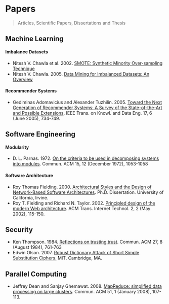 # Papers
> Articles, Scientific Papers, Dissertations and Thesis

## Machine Learning

#### Imbalance Datasets

+ Nitesh V. Chawla et al. 2002. [SMOTE: Synthetic Minority Over-sampling Technique](https://www.jair.org/media/953/live-953-2037-jair.pdf)
+ Nitesh V. Chawla. 2005. [Data Mining for Imbalanced Datasets: An Overview](http://www3.nd.edu/~dial/publications/chawla2005data.pdf)

#### Recommender Systems

+ Gediminas Adomavicius and Alexander Tuzhilin. 2005. [Toward the Next Generation of Recommender Systems: A Survey of the State-of-the-Art and Possible Extensions](http://pages.stern.nyu.edu/~atuzhili/pdf/TKDE-Paper-as-Printed.pdf). IEEE Trans. on Knowl. and Data Eng. 17, 6 (June 2005), 734-749.

## Software Engineering

#### Modularity

+ D. L. Parnas. 1972. [On the criteria to be used in decomposing systems into modules](https://www.cs.umd.edu/class/spring2003/cmsc838p/Design/criteria.pdf). Commun. ACM 15, 12 (December 1972), 1053-1058

#### Software Architecture

+ Roy Thomas Fielding. 2000. [Architectural Styles and the Design of Network-Based Software Architectures](https://www.ics.uci.edu/~fielding/pubs/dissertation/top.htm). Ph.D. Dissertation. University of California, Irvine.
+ Roy T. Fielding and Richard N. Taylor. 2002. [Principled design of the modern Web architecture](https://www.ics.uci.edu/~fielding/pubs/webarch_icse2000.pdf). ACM Trans. Internet Technol. 2, 2 (May 2002), 115-150.

## Security

+ Ken Thompson. 1984. [Reflections on trusting trust](https://www.ece.cmu.edu/~ganger/712.fall02/papers/p761-thompson.pdf). Commun. ACM 27, 8 (August 1984), 761-763
+ Edwin Olson. 2007. [Robust Dictionary Attack of Short Simple Substitution Ciphers.](http://april.eecs.umich.edu/pdfs/olson2007crypt.pdf) MIT. Cambridge, MA.

## Parallel Computing

+ Jeffrey Dean and Sanjay Ghemawat. 2008. [MapReduce: simplified data processing on large clusters](http://static.googleusercontent.com/media/research.google.com/pt-BR//archive/mapreduce-osdi04.pdf). Commun. ACM 51, 1 (January 2008), 107-113.
